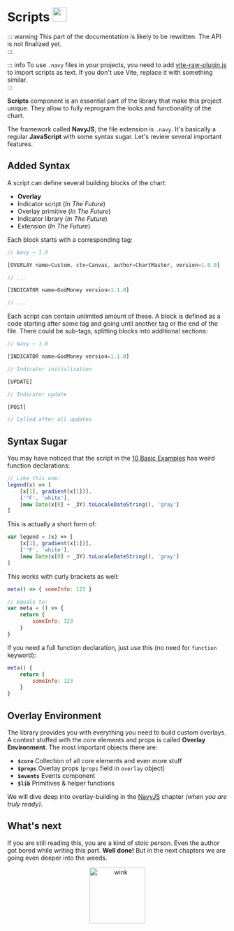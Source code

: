 
# Scripts <img src="/el.png" style="display: inline-block; margin: 0; width: 32px;" />

::: warning
This part of the documentation is likely to be rewritten. The API is not finalized yet.   
:::

::: info 
To use `.navy` files in your projects, you need to add [vite-raw-plugin.js](https://github.com/project-nv/night-vision/blob/a089ce451f5226b0c5e1c39435cc50ff9c5d3842/vite/vite-raw-plugin.js#L1) to import scripts as text. If you don't use Vite, replace it with something similar.  
:::

**Scripts** component is an essential part of the library that make this project unique. They allow to fully reprogram the looks and functionality of the chart.

The framework called **NavyJS**, the file extension is `.navy`. It's basically a regular **JavaScript** with some syntax sugar. Let's review several important features.

## Added Syntax

A script can define several building blocks of the chart:

- **Overlay**
- Indicator script (*In The Future*)
- Overlay primitive (*In The Future*)
- Indicator library (*In The Future*)
- Extension (*In The Future*)

Each block starts with a corresponding tag:

```js
// Navy ~ 1.0

[OVERLAY name=Custom, ctx=Canvas, author=ChartMaster, version=1.0.0]

// ...

[INDICATOR name=GodMoney version=1.1.0]

// ...

```

Each script can contain unlimited amount of these. A block is defined as a code starting after some tag and going until another tag or the end of the file. There could be sub-tags, splitting blocks into additional sections:

```js
// Navy ~ 1.0

[INDICATOR name=GodMoney version=1.1.0]

// Indicator initialization

[UPDATE]

// Indicator update

[POST]

// Called after all updates

```

## Syntax Sugar

You may have noticed that the script in the [10 Basic Examples](/guide/intro/10-basic-examples.html#_7-custom-overlays) has weird function declarations:

```js
// Like this one:
legend(x) => [
    [x[1], gradient(x[1])],
    ['°F', 'white'],
    [new Date(x[0] + _3Y).toLocaleDateString(), 'gray']
]
```

This is actually a short form of:

```js
var legend = (x) => [
    [x[1], gradient(x[1])],
    ['°F', 'white'],
    [new Date(x[0] + _3Y).toLocaleDateString(), 'gray']
]
```

This works with curly brackets as well:

```js
meta() => { someInfo: 123 }

// Equals to:
var meta = () => {
    return {
        someInfo: 123
    }
}
```

If you need a full function declaration, just use this (no need for `function` keyword):

```js
meta() {
    return {
        someInfo: 123
    }
}
```

## Overlay Environment     

The library provides you with everything you need to build custom overlays. A context stuffed with the core elements and props is called **Overlay Environment**. The most important objects there are:

- **`$core`** Collection of all core elements and even more stuff
- **`$props`** Overlay props (`props` field in `overlay` object)
- **`$events`** Events component
- **`$lib`** Primitives & helper functions

We will dive deep into overlay-building in the [NavyJS](#) chapter *(when you are truly ready)*.

## What's next

If you are still reading this, you are a kind of stoic person. Even the author got bored while writing this part. **Well done!** But in the next chapters we are going even deeper into the weeds.

<center><img src="/doc.png" alt="wink" width="128"/></center>
